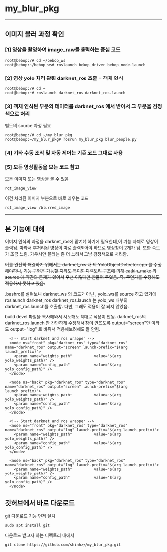 # my_blur_pkg 
---
## 이미지 블러 과정 확인
### [1] 영상을 촬영하여 image_raw를 출력하는 중심 코드
```
root@bebop:/# cd ~/bebop_ws
root@bebop:~/bebop_ws# roslaunch bebop_driver bebop_node.launch
```
### [2] 영상 yolo 처리 관련 darknet_ros 호출 = 객체 인식
```
root@bebop:/# cd ~
root@bebop:~# roslaunch darknet_ros darknet_ros.launch
```
### [3] 객체 인식된 부분의 데이터를 darknet_ros 에서 받아서 그 부분을 검정색으로 처리
별도의 source 과정 필요
```
root@bebop:/# cd ~/my_blur_pkg
root@bebop:~/my_blur_pkg# rosrun my_blur_pkg blur_people.py
```
### [4] 기타 수동 조작 및 자동 제어는 기존 코드 그대로 사용

### [5] 모든 영상활동을 보는 코드 참고
모든 이미지 또는 영상을 볼 수 있음
```
rqt_image_view
```
이건 처리된 이미지 부분으로 바로 띄우는 코드
```
rqt_image_view /blurred_image
```

---

## 본 기능에 대해
이미지 인식의 과정을 darknet_ros에 맡겨야 하기에 필요한데,이 기능 자체로 영상이 출력됨.
따라서 후처리된 영상이 따로 출력되어야 하므로 영상창이 2개가 됨. 또한 속도가 조금 느림.
가우시안 블러는 좀 더 느려서 그냥 검정색으로 처리함.


~~이를 완전히 해결하기 위해서는 darknet_ros 내 의 YoloObjectDetector.cpp 를 수정해야하나,~~
~~기능 구현은 가능할 지라도 특이한 디렉토리 구조에 의해 catkin_make 와 source 에 약간의 문제가 있어서~~
~~우선 이렇게만 만들어 두었음. 즉, 무언가를 수정해도 적용하지 못하고 있음.~~

.bashrc를 살펴보니 darknet_ws 의 코드가 아닌 , yolo_ws를 source 하고 있기에
roslaunch darknet_ros darknet_ros.launch 는 yolo_ws 내부의 darknet_ros.launch를 호출함.
다만, 그래도 적용이 잘 되지 않았음.

build devel 파일을 복사해와서 시도해도 제대로 적용이 안됨.
darknet_ros의 darknet_ros.launch 만 간단하게 수정해서 
창이 안뜨도록 output="screen"만 이라도 output="log" 로 바꿔서 적용해보려해도 잘 안됨.

```
  <!-- Start darknet and ros wrapper -->
  <node ns="front" pkg="darknet_ros" type="darknet_ros" name="darknet_ros" output="screen" launch-prefix="$(arg launch_prefix)">
    <param name="weights_path"          value="$(arg yolo_weights_path)" />
    <param name="config_path"           value="$(arg yolo_config_path)" />
  </node>

  <node ns="back" pkg="darknet_ros" type="darknet_ros" name="darknet_ros" output="screen" launch-prefix="$(arg launch_prefix)">
    <param name="weights_path"          value="$(arg yolo_weights_path)" />
    <param name="config_path"           value="$(arg yolo_config_path)" />
  </node>
```
```
  <!-- Start darknet and ros wrapper -->
  <node ns="front" pkg="darknet_ros" type="darknet_ros" name="darknet_ros" output="log" launch-prefix="$(arg launch_prefix)">
    <param name="weights_path"          value="$(arg yolo_weights_path)" />
    <param name="config_path"           value="$(arg yolo_config_path)" />
  </node>

  <node ns="back" pkg="darknet_ros" type="darknet_ros" name="darknet_ros" output="log" launch-prefix="$(arg launch_prefix)">
    <param name="weights_path"          value="$(arg yolo_weights_path)" />
    <param name="config_path"           value="$(arg yolo_config_path)" />
  </node>
```

## 깃허브에서 바로 다운로드
git 다운로드 기능 먼저 설치
```
sudo apt install git
```
다운로드 받고자 하는 디렉토리 내에서
```
git clone https://github.com/shinhzy/my_blur_pkg.git
```
